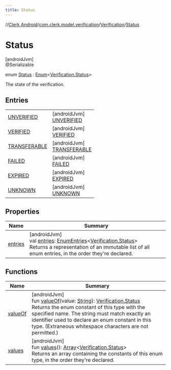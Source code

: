 ```yaml
---
title: Status
---
```

//[Clerk Android](../../../../index.html)/[com.clerk.model.verification](../../index.html)/[Verification](../index.html)/[Status](index.html)



# Status



[androidJvm]\
@Serializable



enum [Status](index.html) : [Enum](https://kotlinlang.org/api/latest/jvm/stdlib/kotlin-stdlib/kotlin/-enum/index.html)&lt;[Verification.Status](index.html)&gt; 

The state of the verification.



## Entries


| | |
|---|---|
| [UNVERIFIED](-u-n-v-e-r-i-f-i-e-d/index.html) | [androidJvm]<br>[UNVERIFIED](-u-n-v-e-r-i-f-i-e-d/index.html) |
| [VERIFIED](-v-e-r-i-f-i-e-d/index.html) | [androidJvm]<br>[VERIFIED](-v-e-r-i-f-i-e-d/index.html) |
| [TRANSFERABLE](-t-r-a-n-s-f-e-r-a-b-l-e/index.html) | [androidJvm]<br>[TRANSFERABLE](-t-r-a-n-s-f-e-r-a-b-l-e/index.html) |
| [FAILED](-f-a-i-l-e-d/index.html) | [androidJvm]<br>[FAILED](-f-a-i-l-e-d/index.html) |
| [EXPIRED](-e-x-p-i-r-e-d/index.html) | [androidJvm]<br>[EXPIRED](-e-x-p-i-r-e-d/index.html) |
| [UNKNOWN](-u-n-k-n-o-w-n/index.html) | [androidJvm]<br>[UNKNOWN](-u-n-k-n-o-w-n/index.html) |


## Properties


| Name | Summary |
|---|---|
| [entries](entries.html) | [androidJvm]<br>val [entries](entries.html): [EnumEntries](https://kotlinlang.org/api/latest/jvm/stdlib/kotlin-stdlib/kotlin.enums/-enum-entries/index.html)&lt;[Verification.Status](index.html)&gt;<br>Returns a representation of an immutable list of all enum entries, in the order they're declared. |


## Functions


| Name | Summary |
|---|---|
| [valueOf](value-of.html) | [androidJvm]<br>fun [valueOf](value-of.html)(value: [String](https://kotlinlang.org/api/latest/jvm/stdlib/kotlin-stdlib/kotlin/-string/index.html)): [Verification.Status](index.html)<br>Returns the enum constant of this type with the specified name. The string must match exactly an identifier used to declare an enum constant in this type. (Extraneous whitespace characters are not permitted.) |
| [values](values.html) | [androidJvm]<br>fun [values](values.html)(): [Array](https://kotlinlang.org/api/latest/jvm/stdlib/kotlin-stdlib/kotlin/-array/index.html)&lt;[Verification.Status](index.html)&gt;<br>Returns an array containing the constants of this enum type, in the order they're declared. |

